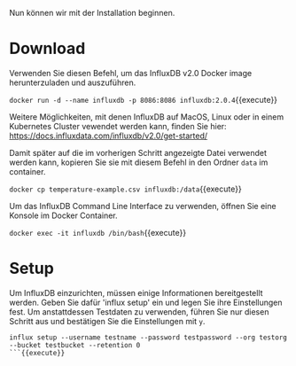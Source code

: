 Nun können wir mit der Installation beginnen.

# Download

Verwenden Sie diesen Befehl, um das InfluxDB v2.0 Docker image herunterzuladen und auszuführen.

`docker run -d --name influxdb -p 8086:8086 influxdb:2.0.4`{{execute}}

Weitere Möglichkeiten, mit denen InfluxDB auf MacOS, Linux oder in einem Kubernetes Cluster vewendet werden kann, finden Sie hier: https://docs.influxdata.com/influxdb/v2.0/get-started/

Damit später auf die im vorherigen Schritt angezeigte Datei verwendet werden kann, kopieren Sie sie mit diesem Befehl in den Ordner `data` im container.

`docker cp temperature-example.csv influxdb:/data`{{execute}}

Um das InfluxDB Command Line Interface zu verwenden, öffnen Sie eine Konsole im Docker Container.

`docker exec -it influxdb /bin/bash`{{execute}}

# Setup

Um InfluxDB einzurichten, müssen einige Informationen bereitgestellt werden. Geben Sie dafür 'influx setup' ein und legen Sie ihre Einstellungen fest. Um anstattdessen Testdaten zu verwenden, führen Sie nur diesen Schritt aus und bestätigen Sie die Einstellungen mit `y`.

```
influx setup --username testname --password testpassword --org testorg --bucket testbucket --retention 0
```{{execute}}